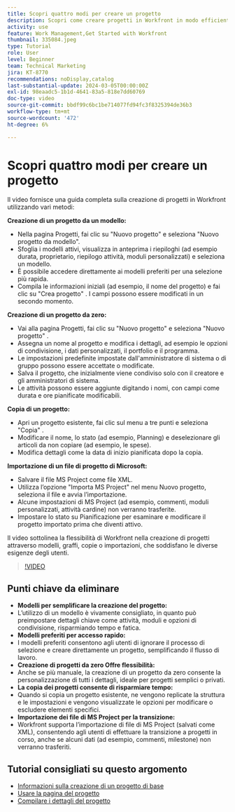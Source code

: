 ```yaml
---
title: Scopri quattro modi per creare un progetto
description: Scopri come creare progetti in Workfront in modo efficiente utilizzando i modelli, partendo da zero, copiando progetti esistenti o importando file di progetto Microsoft, in base alle esigenze di diversi utenti.
activity: use
feature: Work Management,Get Started with Workfront
thumbnail: 335084.jpeg
type: Tutorial
role: User
level: Beginner
team: Technical Marketing
jira: KT-8770
recommendations: noDisplay,catalog
last-substantial-update: 2024-03-05T00:00:00Z
exl-id: 98eaadc5-1b1d-4641-83a5-818e7dd60769
doc-type: video
source-git-commit: bbdf99c6bc1be714077fd94fc3f8325394de36b3
workflow-type: tm+mt
source-wordcount: '472'
ht-degree: 6%

---
```


# Scopri quattro modi per creare un progetto

Il video fornisce una guida completa sulla creazione di progetti in Workfront utilizzando vari metodi:

**Creazione di un progetto da un modello:**

* Nella pagina Progetti, fai clic su &quot;Nuovo progetto&quot; e seleziona &quot;Nuovo progetto da modello&quot;. &#x200B;
* Sfoglia i modelli attivi, visualizza in anteprima i riepiloghi (ad esempio durata, proprietario, riepilogo attività, moduli personalizzati) e seleziona un modello. &#x200B;
* È possibile accedere direttamente ai modelli preferiti per una selezione più rapida. &#x200B;
* Compila le informazioni iniziali (ad esempio, il nome del progetto) e fai clic su &quot;Crea progetto&quot; &#x200B;. I campi possono essere modificati in un secondo momento. &#x200B;

**Creazione di un progetto da zero:**

* Vai alla pagina Progetti, fai clic su &quot;Nuovo progetto&quot; e seleziona &quot;Nuovo progetto&quot; &#x200B;.
* Assegna un nome al progetto e modifica i dettagli, ad esempio le opzioni di condivisione, i dati personalizzati, il portfolio e il programma. &#x200B;
* Le impostazioni predefinite impostate dall&#39;amministratore di sistema o di gruppo possono essere accettate o modificate. &#x200B;
* Salva il progetto, che inizialmente viene condiviso solo con il creatore e gli amministratori di sistema. &#x200B;
* Le attività possono essere aggiunte digitando i nomi, con campi come durata e ore pianificate modificabili. &#x200B;

**Copia di un progetto:**

* Apri un progetto esistente, fai clic sul menu a tre punti e seleziona &quot;Copia&quot; &#x200B;.
* Modificare il nome, lo stato (ad esempio, Planning) e deselezionare gli articoli da non copiare (ad esempio, le spese). &#x200B;
* Modifica dettagli come la data di inizio pianificata dopo la copia. &#x200B;

**Importazione di un file di progetto di Microsoft:**

* Salvare il file MS Project come file XML. &#x200B;
* Utilizza l’opzione &quot;Importa MS Project&quot; nel menu Nuovo progetto, seleziona il file e avvia l’importazione. &#x200B;
* Alcune impostazioni di MS Project (ad esempio, commenti, moduli personalizzati, attività cardine) non verranno trasferite. &#x200B;
* Impostare lo stato su Pianificazione per esaminare e modificare il progetto importato prima che diventi attivo. &#x200B;


Il video sottolinea la flessibilità di Workfront nella creazione di progetti attraverso modelli, graffi, copie o importazioni, che soddisfano le diverse esigenze degli utenti. &#x200B;

>[!VIDEO](https://video.tv.adobe.com/v/3432169/?quality=12&learn=on&enablevpops=1&captions=ita)

## Punti chiave da eliminare

* **Modelli per semplificare la creazione del progetto:**
* L’utilizzo di un modello è vivamente consigliato, in quanto può preimpostare dettagli chiave come attività, moduli e opzioni di condivisione, risparmiando tempo e fatica. &#x200B;
* **Modelli preferiti per accesso rapido:**
* I modelli preferiti consentono agli utenti di ignorare il processo di selezione e creare direttamente un progetto, semplificando il flusso di lavoro. &#x200B;
* **Creazione di progetti da zero Offre flessibilità:**
* Anche se più manuale, la creazione di un progetto da zero consente la personalizzazione di tutti i dettagli, ideale per progetti semplici o privati. &#x200B;
* **La copia dei progetti consente di risparmiare tempo:**
* Quando si copia un progetto esistente, ne vengono replicate la struttura e le impostazioni e vengono visualizzate le opzioni per modificare o escludere elementi specifici. &#x200B;
* **Importazione dei file di MS Project per la transizione:**
* Workfront supporta l’importazione di file di MS Project (salvati come XML), consentendo agli utenti di effettuare la transizione a progetti in corso, anche se alcuni dati (ad esempio, commenti, milestone) non verranno trasferiti. &#x200B;



## Tutorial consigliati su questo argomento

* [Informazioni sulla creazione di un progetto di base](/help/manage-work/projects/understand-basic-project-creation.md)
* [Usare la pagina del progetto](/help/manage-work/projects/navigate-the-project-page.md)
* [Compilare i dettagli del progetto](/help/manage-work/projects/fill-in-the-project-details.md)

